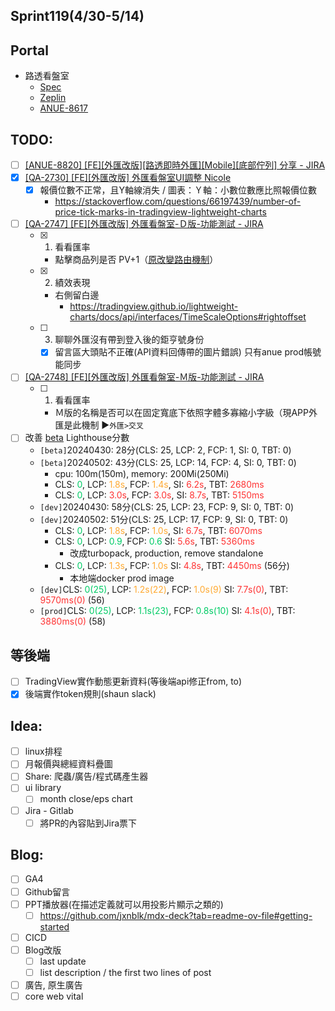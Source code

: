 ## Sprint119(4/30-5/14)
## Portal
 * 路透看盤室
	* [Spec](https://cnyesrd.atlassian.net/wiki/spaces/PS/pages/2175926273)
	 * [Zeplin](https://app.zeplin.io/project/576287bda89e8aa7045cfba5/screen/6535e544b517d3229444d5c5)
	 * [ANUE-8617](https://cnyesrd.atlassian.net/browse/ANUE-8617)

## TODO:
* [ ] [[ANUE-8820] [FE][外匯改版][路透即時外匯][Mobile][底部佇列] 分享 - JIRA](https://cnyesrd.atlassian.net/browse/ANUE-8820)
* [x] [[QA-2730] [FE][外匯改版] 外匯看盤室UI調整 Nicole](https://cnyesrd.atlassian.net/browse/QA-2730)
	* [x] 報價位數不正常，且Y軸線消失 / 圖表：Ｙ軸：小數位數應比照報價位數
		* https://stackoverflow.com/questions/66197439/number-of-price-tick-marks-in-tradingview-lightweight-charts
* [ ] [[QA-2747] [FE][外匯改版] 外匯看盤室-Ｄ版-功能測試 - JIRA](https://cnyesrd.atlassian.net/browse/QA-2747)
	* [x] 1. 看看匯率
	    - 點擊商品列是否 PV+1（[原改變路由機制](https://www.cnyes.com/forex/reuters "https://www.cnyes.com/forex/reuters")）
	- [x] 2. 績效表現
	    - 右側留白邊
		    - https://tradingview.github.io/lightweight-charts/docs/api/interfaces/TimeScaleOptions#rightoffset
	- [ ] 3. 聊聊外匯沒有帶到登入後的鉅亨號身份  
		* [x] 留言區大頭貼不正確(API資料回傳帶的圖片錯誤) 只有anue prod帳號能同步
* [ ] [[QA-2748] [FE][外匯改版] 外匯看盤室-Ｍ版-功能測試 - JIRA](https://cnyesrd.atlassian.net/browse/QA-2748)
	* [ ] 1. 看看匯率
	    - Ｍ版的名稱是否可以在固定寬底下依照字體多寡縮小字級（現APP外匯是此機制 ▶︎`外匯>交叉`
* [ ] 改善 [beta](https://forex2.beta.cnyes.cool/forex/reuters) Lighthouse分數
	* `[beta]`20240430: 28分(CLS: 25, LCP: 2, FCP: 1, SI: 0, TBT: 0) 
	* `[beta]`20240502: 43分(CLS: 25, LCP: 14, FCP: 4, SI: 0, TBT: 0)
		* cpu: 100m(150m), memory: 200Mi(250Mi)
		* CLS: <font color="#00cc66">0</font>, LCP: <font color="#ffaa33">1.8s</font>, FCP: <font color="#ffaa33">1.4s</font>, SI: <font color="#ff3333">6.2s</font>, TBT: <font color="#ff3333">2680ms</font>
		* CLS: <font color="#00cc66">0</font>, LCP: <font color="#ff3333">3.0s</font>, FCP: <font color="#ff3333">3.0s</font>, SI: <font color="#ff3333">8.7s</font>, TBT: <font color="#ff3333">5150ms</font>
	* `[dev]`20240430: 58分(CLS: 25, LCP: 23, FCP: 9, SI: 0, TBT: 0)
	* `[dev]`20240502: 51分(CLS: 25, LCP: 17, FCP: 9, SI: 0, TBT: 0)
		* CLS: <font color="#00cc66">0</font>, LCP: <font color="#ffaa33">1.8s</font>, FCP: <font color="#ffaa33">1.0s</font>, SI: <font color="#ff3333">6.7s</font>, TBT: <font color="#ff3333">6070ms</font>
		* CLS: <font color="#00cc66">0</font>, LCP: <font color="#00cc66">0.9</font>, FCP: <font color="#00cc66">0.6</font> SI: <font color="#ff3333">5.6s</font>, TBT: <font color="#ff3333">5360ms</font> 
			* 改成turbopack, production, remove standalone
		* CLS: <font color="#00cc66">0</font>, LCP: <font color="#ffaa33">1.3s</font>, FCP: <font color="#ffaa33">1.0s</font> SI: <font color="#ff3333">4.8s</font>, TBT: <font color="#ff3333">4450ms</font>  (56分)
			* 本地端docker prod image
	* `[dev]`CLS: <font color="#00cc66">0(25)</font>, LCP: <font color="#ffaa33">1.2s(22)</font>, FCP: <font color="#ffaa33">1.0s(9)</font> SI: <font color="#ff3333">7.7s(0)</font>, TBT: <font color="#ff3333">9570ms(0)</font> (56)
	* `[prod]`CLS: <font color="#00cc66">0(25)</font>, LCP: <font color="#00cc66">1.1s(23)</font>, FCP: <font color="#00cc66">0.8s(10)</font> SI: <font color="#ff3333">4.1s(0)</font>, TBT: <font color="#ff3333">3880ms(0)</font> (58)



## 等後端
* [ ] TradingView實作動態更新資料(等後端api修正from, to)
* [x] 後端實作token規則(shaun slack)

## Idea:
* [ ] linux排程
* [ ] 月報價與總經資料疊圖
* [ ] Share: 爬蟲/廣告/程式碼產生器
* [ ] ui library
	* [ ] month close/eps chart
* [ ] Jira - Gitlab
	* [ ] 將PR的內容貼到Jira票下

## Blog: 
* [ ] GA4
* [ ] Github留言
* [ ] PPT播放器(在描述定義就可以用投影片顯示之類的)
	* [ ] https://github.com/jxnblk/mdx-deck?tab=readme-ov-file#getting-started
* [ ] CICD
* [ ] Blog改版
	* [ ] last update
	* [ ] list description / the first two lines of post
* [ ] 廣告, 原生廣告
* [ ] core web vital